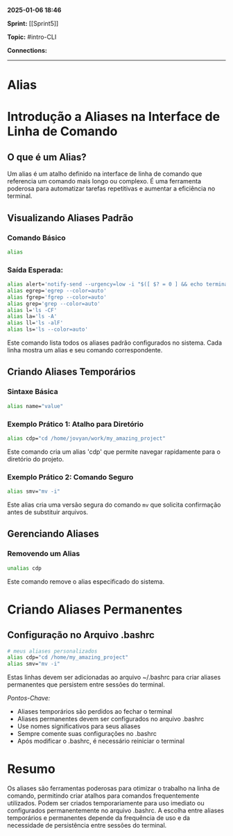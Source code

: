 
**2025-01-06 18:46**

**Sprint:** [[Sprint5]]

**Topic:** #intro-CLI 

**Connections:** 

---
# **Alias**

# Introdução a Aliases na Interface de Linha de Comando

## O que é um Alias?
Um alias é um atalho definido na interface de linha de comando que referencia um comando mais longo ou complexo. É uma ferramenta poderosa para automatizar tarefas repetitivas e aumentar a eficiência no terminal.

## Visualizando Aliases Padrão

### Comando Básico
```bash
alias
```

### Saída Esperada:
```bash
alias alert='notify-send --urgency=low -i "$([ $? = 0 ] && echo terminal || echo error)" "$(history|tail -n1|sed -e '\''s/^\s*[0-9]\+\s*//;s/[;&|]\s*alert$//'\'')"'
alias egrep='egrep --color=auto'
alias fgrep='fgrep --color=auto'
alias grep='grep --color=auto'
alias l='ls -CF'
alias la='ls -A'
alias ll='ls -alF'
alias ls='ls --color=auto'
```

Este comando lista todos os aliases padrão configurados no sistema. Cada linha mostra um alias e seu comando correspondente.

## Criando Aliases Temporários

### Sintaxe Básica
```bash
alias name="value"
```

### Exemplo Prático 1: Atalho para Diretório
```bash
alias cdp="cd /home/jovyan/work/my_amazing_project"
```
Este comando cria um alias 'cdp' que permite navegar rapidamente para o diretório do projeto.

### Exemplo Prático 2: Comando Seguro
```bash
alias smv="mv -i"
```
Este alias cria uma versão segura do comando `mv` que solicita confirmação antes de substituir arquivos.

## Gerenciando Aliases

### Removendo um Alias
```bash
unalias cdp
```
Este comando remove o alias especificado do sistema.

# Criando Aliases Permanentes

## Configuração no Arquivo .bashrc
```bash
# meus aliases personalizados
alias cdp="cd /home/my_amazing_project"
alias smv="mv -i"
```
Estas linhas devem ser adicionadas ao arquivo ~/.bashrc para criar aliases permanentes que persistem entre sessões do terminal.

*Pontos-Chave:*
- Aliases temporários são perdidos ao fechar o terminal
- Aliases permanentes devem ser configurados no arquivo .bashrc
- Use nomes significativos para seus aliases
- Sempre comente suas configurações no .bashrc
- Após modificar o .bashrc, é necessário reiniciar o terminal

# Resumo
Os aliases são ferramentas poderosas para otimizar o trabalho na linha de comando, permitindo criar atalhos para comandos frequentemente utilizados. Podem ser criados temporariamente para uso imediato ou configurados permanentemente no arquivo .bashrc. A escolha entre aliases temporários e permanentes depende da frequência de uso e da necessidade de persistência entre sessões do terminal.








